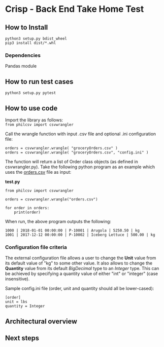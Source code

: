 # Crisp - Back End Take Home Test

## How to Install
```
python3 setup.py bdist_wheel
pip3 install dist/*.whl
```

### Dependencies
Pandas module

## How to run test cases
`python3 setup.py pytest`

## How to use code
Import the library as follows:    
`from philcsv import csvwrangler`

Call the wrangle function with input .csv file and optional .ini configuration file:  
```
orders = csvwrangler.wrangle( "groceryOrders.csv" )
orders = csvwrangler.wrangle( "groceryOrders.csv", "config.ini" )
```

The function will return a list of Order class objects (as defined in csvwrangler.py). Take the following 
python program as an example which uses the [orders.csv](https://gist.githubusercontent.com/daggerrz/99e766b4660e3c0ed26517beaea6449a/raw/e2d3a3e42ad1895baa430612f921bc87cfff651c/orders.csv) file as input:   

**test.py**
```
from philcsv import csvwrangler

orders = csvwrangler.wrangle("orders.csv")

for order in orders:
    print(order)
```

When run, the above program outputs the following:
```
1000 | 2018-01-01 00:00:00 | P-10001 | Arugola | 5250.50 | kg
1001 | 2017-12-12 00:00:00 | P-10002 | Iceberg Lettuce | 500.00 | kg
```

### Configuration file criteria
The external configuration file allows a user to change the **Unit** value from its default value of "kg" to some other value. It also allows to change the **Quantity** value from its default *BigDecimal* type to an *Integer* type. This can be achieved by specifying a quantity value of either "int" or "integer" (case insensitive).

Sample config.ini file (order, unit and quantity should all be lower-cased):
```
[order]
unit = lbs
quantity = Integer
```

## Architectural overview

## Next steps
